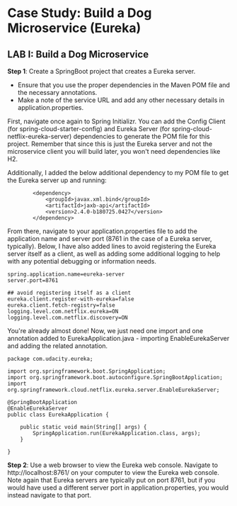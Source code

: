 # Case Study: Build a Dog Microservice (Eureka)

## LAB I: Build a Dog Microservice
__Step 1__: Create a SpringBoot project that creates a Eureka server.
* Ensure that you use the proper dependencies in the Maven POM file and the necessary annotations.
* Make a note of the service URL and add any other necessary details in application.properties.

First, navigate once again to Spring Initializr. You can add the Config Client (for spring-cloud-starter-config) and Eureka Server (for spring-cloud-netflix-eureka-server) dependencies to generate the POM file for this project. Remember that since this is just the Eureka server and not the microservice client you will build later, you won't need dependencies like H2.

Additionally, I added the below additional dependency to my POM file to get the Eureka server up and running:
```
		<dependency>
			<groupId>javax.xml.bind</groupId>
			<artifactId>jaxb-api</artifactId>
			<version>2.4.0-b180725.0427</version>
		</dependency>
```
From there, navigate to your application.properties file to add the application name and server port (8761 in the case of a Eureka server, typically). Below, I have also added lines to avoid registering the Eureka server itself as a client, as well as adding some additional logging to help with any potential debugging or information needs.

```
spring.application.name=eureka-server
server.port=8761

## avoid registering itself as a client
eureka.client.register-with-eureka=false
eureka.client.fetch-registry=false
logging.level.com.netflix.eureka=ON
logging.level.com.netflix.discovery=ON
```
You're already almost done! Now, we just need one import and one annotation added to EurekaApplication.java - importing EnableEurekaServer and adding the related annotation.

```
package com.udacity.eureka;

import org.springframework.boot.SpringApplication;
import org.springframework.boot.autoconfigure.SpringBootApplication;
import org.springframework.cloud.netflix.eureka.server.EnableEurekaServer;

@SpringBootApplication
@EnableEurekaServer
public class EurekaApplication {

	public static void main(String[] args) {
		SpringApplication.run(EurekaApplication.class, args);
	}

}
```
__Step 2__: Use a web browser to view the Eureka web console.
Navigate to http://localhost:8761/ on your computer to view the Eureka web console. Note again that Eureka servers are typically put on port 8761, but if you would have used a different server port in application.properties, you would instead navigate to that port.
